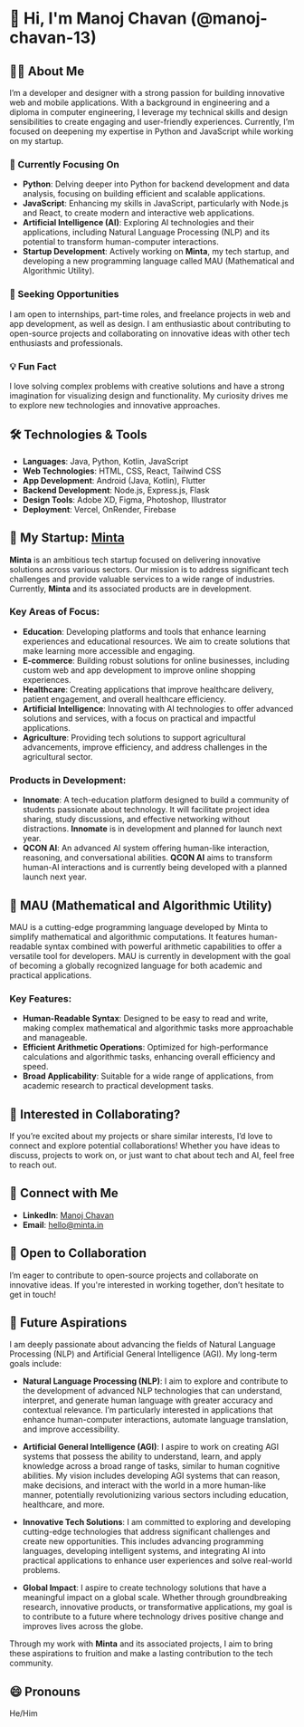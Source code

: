 # 👋 Hi, I'm Manoj Chavan (@manoj-chavan-13)

## 👨‍💻 About Me

I’m a developer and designer with a strong passion for building innovative web and mobile applications. With a background in engineering and a diploma in computer engineering, I leverage my technical skills and design sensibilities to create engaging and user-friendly experiences. Currently, I’m focused on deepening my expertise in Python and JavaScript while working on my startup.

### 🌱 Currently Focusing On

- **Python**: Delving deeper into Python for backend development and data analysis, focusing on building efficient and scalable applications.
- **JavaScript**: Enhancing my skills in JavaScript, particularly with Node.js and React, to create modern and interactive web applications.
- **Artificial Intelligence (AI)**: Exploring AI technologies and their applications, including Natural Language Processing (NLP) and its potential to transform human-computer interactions.
- **Startup Development**: Actively working on **Minta**, my tech startup, and developing a new programming language called MAU (Mathematical and Algorithmic Utility).

### 💼 Seeking Opportunities

I am open to internships, part-time roles, and freelance projects in web and app development, as well as design. I am enthusiastic about contributing to open-source projects and collaborating on innovative ideas with other tech enthusiasts and professionals.

### 💡 Fun Fact

I love solving complex problems with creative solutions and have a strong imagination for visualizing design and functionality. My curiosity drives me to explore new technologies and innovative approaches.

## 🛠️ Technologies & Tools

- **Languages**: Java, Python, Kotlin, JavaScript
- **Web Technologies**: HTML, CSS, React, Tailwind CSS
- **App Development**: Android (Java, Kotlin), Flutter
- **Backend Development**: Node.js, Express.js, Flask
- **Design Tools**: Adobe XD, Figma, Photoshop, Illustrator
- **Deployment**: Vercel, OnRender, Firebase

## 🚀 My Startup: [Minta](https://minta.in)

**Minta** is an ambitious tech startup focused on delivering innovative solutions across various sectors. Our mission is to address significant tech challenges and provide valuable services to a wide range of industries. Currently, **Minta** and its associated products are in development.

### Key Areas of Focus:
- **Education**: Developing platforms and tools that enhance learning experiences and educational resources. We aim to create solutions that make learning more accessible and engaging.
- **E-commerce**: Building robust solutions for online businesses, including custom web and app development to improve online shopping experiences.
- **Healthcare**: Creating applications that improve healthcare delivery, patient engagement, and overall healthcare efficiency.
- **Artificial Intelligence**: Innovating with AI technologies to offer advanced solutions and services, with a focus on practical and impactful applications.
- **Agriculture**: Providing tech solutions to support agricultural advancements, improve efficiency, and address challenges in the agricultural sector.

### Products in Development:
- **Innomate**: A tech-education platform designed to build a community of students passionate about technology. It will facilitate project idea sharing, study discussions, and effective networking without distractions. **Innomate** is in development and planned for launch next year.
- **QCON AI**: An advanced AI system offering human-like interaction, reasoning, and conversational abilities. **QCON AI** aims to transform human-AI interactions and is currently being developed with a planned launch next year.

## 🌟 MAU (Mathematical and Algorithmic Utility)

MAU is a cutting-edge programming language developed by Minta to simplify mathematical and algorithmic computations. It features human-readable syntax combined with powerful arithmetic capabilities to offer a versatile tool for developers. MAU is currently in development with the goal of becoming a globally recognized language for both academic and practical applications.

### Key Features:
- **Human-Readable Syntax**: Designed to be easy to read and write, making complex mathematical and algorithmic tasks more approachable and manageable.
- **Efficient Arithmetic Operations**: Optimized for high-performance calculations and algorithmic tasks, enhancing overall efficiency and speed.
- **Broad Applicability**: Suitable for a wide range of applications, from academic research to practical development tasks.

## 🤝 Interested in Collaborating?

If you’re excited about my projects or share similar interests, I’d love to connect and explore potential collaborations! Whether you have ideas to discuss, projects to work on, or just want to chat about tech and AI, feel free to reach out.

## 💬 Connect with Me

- **LinkedIn**: [Manoj Chavan](https://www.linkedin.com/in/manojchavan1311)
- **Email**: [hello@minta.in](mailto:hello@minta.in)

## 🚀 Open to Collaboration

I’m eager to contribute to open-source projects and collaborate on innovative ideas. If you're interested in working together, don’t hesitate to get in touch!

## 🌟 Future Aspirations

I am deeply passionate about advancing the fields of Natural Language Processing (NLP) and Artificial General Intelligence (AGI). My long-term goals include:

- **Natural Language Processing (NLP)**: I aim to explore and contribute to the development of advanced NLP technologies that can understand, interpret, and generate human language with greater accuracy and contextual relevance. I’m particularly interested in applications that enhance human-computer interactions, automate language translation, and improve accessibility.

- **Artificial General Intelligence (AGI)**: I aspire to work on creating AGI systems that possess the ability to understand, learn, and apply knowledge across a broad range of tasks, similar to human cognitive abilities. My vision includes developing AGI systems that can reason, make decisions, and interact with the world in a more human-like manner, potentially revolutionizing various sectors including education, healthcare, and more.

- **Innovative Tech Solutions**: I am committed to exploring and developing cutting-edge technologies that address significant challenges and create new opportunities. This includes advancing programming languages, developing intelligent systems, and integrating AI into practical applications to enhance user experiences and solve real-world problems.

- **Global Impact**: I aspire to create technology solutions that have a meaningful impact on a global scale. Whether through groundbreaking research, innovative products, or transformative applications, my goal is to contribute to a future where technology drives positive change and improves lives across the globe.

Through my work with **Minta** and its associated projects, I aim to bring these aspirations to fruition and make a lasting contribution to the tech community.

## 😄 Pronouns

He/Him
